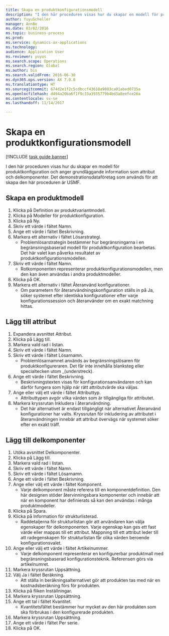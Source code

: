```yaml
--- 
title: Skapa en produktkonfigurationsmodell
description: "I den här proceduren visas hur du skapar en modell för produktkonfiguration och anger grundläggande information som attribut och delkomponenter."
author: YuyuScheller
manager: AnnBe
ms.date: 03/02/2016
ms.topic: business-process
ms.prod: 
ms.service: dynamics-ax-applications
ms.technology: 
audience: Application User
ms.reviewer: yuyus
ms.search.scope: Operations
ms.search.region: Global
ms.author: bis
ms.search.validFrom: 2016-06-30
ms.dyn365.ops.version: AX 7.0.0
ms.translationtype: HT
ms.sourcegitcommit: 674d2e1f2c5cdbccf43618a9083ca01abed0735a
ms.openlocfilehash: d494a20ba6f1f9c33a3935779b4bd3a8eefce26a
ms.contentlocale: sv-se
ms.lasthandoff: 11/14/2017

---
```

# <a name="create-a-product-configuration-model"></a>Skapa en produktkonfigurationsmodell

[!INCLUDE [task guide banner](../../includes/task-guide-banner.md)]

I den här proceduren visas hur du skapar en modell för produktkonfiguration och anger grundläggande information som attribut och delkomponenter. Det demonstrationsdataföretag som används för att skapa den här proceduren är USMF.


## <a name="create-a-product-model"></a>Skapa en produktmodell
1. Klicka på Definition av produktvariantmodell.
2. Klicka på Modeller för produktkonfiguration.
3. Klicka på Ny.
4. Skriv ett värde i fältet Namn.
5. Ange ett värde i fältet Beskrivning.
6. Markera ett alternativ i fältet Lösarstrategi.
    * Problemlösarstrategin bestämmer hur begränsningarna i en begränsningsbaserad modell för produktkonfiguration bearbetas. Det här valet kan påverka resultatet av produktkonfigurationsmodellen.  
7. Skriv ett värde i fältet Namn.
    * Rotkomponenten representerar produktkonfigurationsmodellen, men den kan även användas i andra produktmodeller.  
8. Klicka på OK.
9. Markera ett alternativ i fältet Återanvänd konfigurationer.
    * Om parametern för återanvändningskonfiguration ställs in på Ja, söker systemet efter identiska konfigurationer efter varje konfigurationssession och återanvänder om en exakt matchning hittas.  

## <a name="add-attributes"></a>Lägg till attribut
1. Expandera avsnittet Attribut.
2. Klicka på Lägg till.
3. Markera vald rad i listan.
4. Skriv ett värde i fältet Namn.
5. Skriv ett värde i fältet Lösarnamn.
    * Problemlösarnamnet används av begränsningslösaren för produktkonfigureraren. Det får inte innehålla blanksteg eller specialtecken utom _(understreck).  
6. Ange ett värde i fältet Beskrivning.
    * Beskrivningstexten visas för konfigurationsanvändaren och kan därför fungera som hjälp när rätt attributvärde ska väljas.  
7. Ange eller välj ett värde i fältet Attributtyp.
    * Attributtypen avgör vilka värden som är tillgängliga för attributet.  
8. Markera kryssrutan Inkludera i återanvändning.
    * Det här alternativet är endast tillgängligt när alternativet Återanvänd konfigurationer har valts. Kryssrutan för inkludering av attributet i återanvändningen innebär att attribut övervägs när systemet söker efter en exakt träff.  

## <a name="add-subcomponents"></a>Lägg till delkomponenter
1. Utöka avsnittet Delkomponenter.
2. Klicka på Lägg till.
3. Markera vald rad i listan.
4. Skriv ett värde i fältet Namn.
5. Skriv ett värde i fältet Lösarnamn.
6. Ange ett värde i fältet Beskrivning.
7. Ange eller välj ett värde i fältet Komponent.
    * Varje delkomponent måste referera till en komponentdefinition. Den här designen stöder återvinningsbara komponenter och innebär att när en komponent har definierats så kan den användas i många produktmodeller.  
8. Klicka på Spara.
9. Klicka på Information för strukturlisterad.
    * Raddetaljerna för strukturlistan gör att användaren kan välja egenskaper för delkomponenten. Varje egenskap kan ges ett fast värde eller mappas till ett attribut. Mappning till ett attribut leder till att radegenskapen för strukturlistan får olika värden beroende konfigurationsvalet.  
10. Ange eller välj ett värde i fältet Artikelnummer.
    * Varje delkomponent representerar en konfigurerbar produktmall med begränsningsbaserad konfigurationsteknik. Referensen görs via artikelnumret.  
11. Markera kryssrutan Uppsättning.
12. Välj Ja i fältet Beräkning.
    * Att ställa in beräkningsalternativet gör att produkten tas med när en kostnadsberäkning förs för produkten.  
13. Klicka på fliken Inställningar.
14. Markera kryssrutan Uppsättning.
15. Ange ett tal i fältet Kvantitet.
    * Kvantitetsfältet bestämmer hur mycket av den här produkten som ska förbrukas i den konfigurerade produkten.  
16. Markera kryssrutan Uppsättning.
17. Ange ett värde i fältet Per serie.
18. Klicka på OK.


